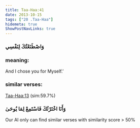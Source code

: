 ```yaml
---
title: Taa-Haa:41
date: 2013-10-15
tags: ["20 .Taa-Haa"]
hidemeta: true 
ShowPostNavLinks: true 
---
```

### وَاصْطَنَعْتُكَ لِنَفْسِي
### meaning: 
And I chose you for Myself.’
### similar verses: 

[Taa-Haa:13](/20/13) (sim:59.7%)

### وَأَنَا اخْتَرْتُكَ فَاسْتَمِعْ لِمَا يُوحَىٰ

Our AI only can find similar verses with similarity score > 50% 



